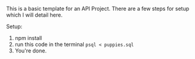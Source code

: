 This is a basic template for an API Project. There are a few steps for setup which I will detail here.

Setup:
1. npm install
2. run this code in the terminal ``` psql < puppies.sql ```
3. You're done.
